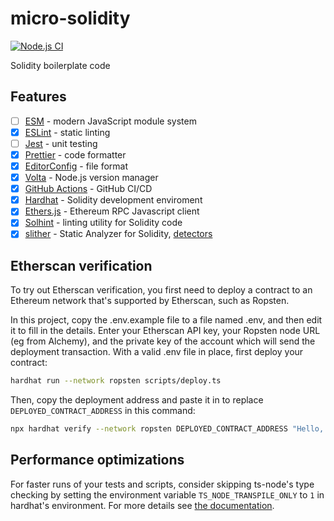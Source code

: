 # micro-solidity

[![Node.js CI](https://github.com/Akagi201/micro-solidity/actions/workflows/ci.yml/badge.svg)](https://github.com/Akagi201/micro-solidity/actions/workflows/ci.yml)

Solidity boilerplate code

## Features

- [ ] [ESM](https://developer.mozilla.org/en-US/docs/Web/JavaScript/Guide/Modules) - modern JavaScript module system
- [x] [ESLint](https://github.com/eslint/eslint) - static linting
- [ ] [Jest](https://jestjs.io/) - unit testing
- [x] [Prettier](https://prettier.io/) - code formatter
- [x] [EditorConfig](https://editorconfig.org/) - file format
- [x] [Volta](https://volta.sh/) - Node.js version manager
- [x] [GitHub Actions](https://github.com/features/actions) - GitHub CI/CD
- [x] [Hardhat](https://hardhat.org/) - Solidity development enviroment
- [x] [Ethers.js](https://ethers.org/) - Ethereum RPC Javascript client
- [x] [Solhint](https://github.com/protofire/solhint) - linting utility for Solidity code
- [x] [slither](https://github.com/crytic/slither) - Static Analyzer for Solidity, [detectors](https://github.com/crytic/slither/wiki/Detector-Documentation)

## Etherscan verification

To try out Etherscan verification, you first need to deploy a contract to an Ethereum network that's supported by Etherscan, such as Ropsten.

In this project, copy the .env.example file to a file named .env, and then edit it to fill in the details. Enter your Etherscan API key, your Ropsten node URL (eg from Alchemy), and the private key of the account which will send the deployment transaction. With a valid .env file in place, first deploy your contract:

```sh
hardhat run --network ropsten scripts/deploy.ts
```

Then, copy the deployment address and paste it in to replace `DEPLOYED_CONTRACT_ADDRESS` in this command:

```sh
npx hardhat verify --network ropsten DEPLOYED_CONTRACT_ADDRESS "Hello, Hardhat!"
```

## Performance optimizations

For faster runs of your tests and scripts, consider skipping ts-node's type checking by setting the environment variable `TS_NODE_TRANSPILE_ONLY` to `1` in hardhat's environment. For more details see [the documentation](https://hardhat.org/guides/typescript.html#performance-optimizations).
